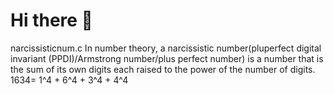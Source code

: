 # Hi there 👋

narcissisticnum.c
In number theory, a narcissistic number(pluperfect digital invariant (PPDI)/Armstrong number/plus perfect number) is a number that is the sum of its own digits each raised to the power of the number of digits.
1634= 1^4 + 6^4 + 3^4 + 4^4

